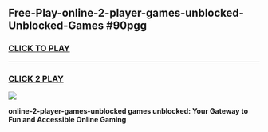 
## Free-Play-online-2-player-games-unblocked-Unblocked-Games #90pgg
<h3>
<a href="https://news.freeplayer.one?title=online-2-player-games-unblocked&ref=8M">CLICK TO PLAY</a></h3>
<hr>

<h3>
<a href="https://news.freeplayer.one?title=online-2-player-games-unblocked&ref=8M">CLICK 2 PLAY</a>
  
</h3>

<a href="https://news.freeplayer.one?title=online-2-player-games-unblocked&ref=8M"><img src="https://clearcache.store/games.png"></a>


**online-2-player-games-unblocked games unblocked: Your Gateway to Fun and Accessible Online Gaming**
